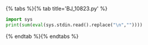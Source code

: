 {% tabs %}{% tab title='BJ_10823.py' %}

```py
import sys
print(sum(eval(sys.stdin.read().replace("\n",""))))
```

{% endtab %}{% endtabs %}
